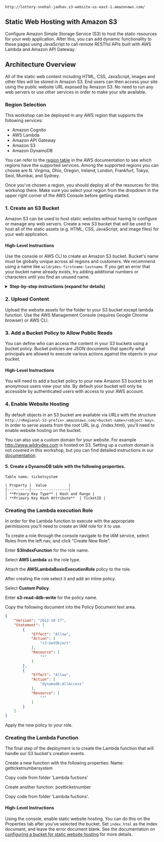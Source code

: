 
	http://lottery-snehal-jadhav.s3-website-us-east-1.amazonaws.com/ 

## Static Web Hosting with Amazon S3

Configure Amazon Simple Storage Service (S3) to host the static resources for your web application. After this, you can add dynamic functionality to these pages using JavaScript to call remote RESTful APIs built with AWS Lambda and Amazon API Gateway.


## Architecture Overview

 All of the static web content including HTML, CSS, JavaScript, images and other files will be stored in Amazon S3. End users can then access your site using the public website URL exposed by Amazon S3. No need to run any web servers or use other services in order to make your site available.

### Region Selection

This workshop can be deployed in any AWS region that supports the following services:

- Amazon Cognito
- AWS Lambda
- Amazon API Gateway
- Amazon S3
- Amazon DynamoDB

You can refer to the [region table](https://aws.amazon.com/about-aws/global-infrastructure/regional-product-services/) in the AWS documentation to see which regions have the supported services. Among the supported regions you can choose are N. Virginia, Ohio, Oregon, Ireland, London, Frankfurt, Tokyo, Seol, Mumbai, and Sydney.

Once you've chosen a region, you should deploy all of the resources for this workshop there. Make sure you select your region from the dropdown in the upper right corner of the AWS Console before getting started.

### 1. Create an S3 Bucket

Amazon S3 can be used to host static websites without having to configure or manage any web servers. Create a new S3 bucket that will be used to host all of the static assets (e.g. HTML, CSS, JavaScript, and image files) for your web application.

#### High-Level Instructions

Use the console or AWS CLI to create an Amazon S3 bucket. Bucket's name must be globally unique across all regions and customers. We recommend using a name like `wildrydes-firstname-lastname`. If you get an error that your bucket name already exists, try adding additional numbers or characters until you find an unused name.

<details>
<summary><strong>Step-by-step instructions (expand for details)</strong></summary><p>

1. In the AWS Management Console choose **Services** then select **S3** under Storage.

1. Choose **+Create Bucket**

1. Provide a globally unique name for your bucket such as `lottery-firstname-lastname`.

1. Select the Region you've chosen to use for this workshop from the dropdown.

</p></details>

### 2. Upload Content

Upload the website assets for the folder to your S3 bucket except lambda function. Use the AWS Management Console (requires Google Chrome browser) or AWS CLI.

### 3. Add a Bucket Policy to Allow Public Reads

You can define who can access the content in your S3 buckets using a bucket policy. Bucket policies are JSON documents that specify what principals are allowed to execute various actions against the objects in your bucket.

#### High-Level Instructions

You will need to add a bucket policy to your new Amazon S3 bucket to let anonymous users view your site. By default your bucket will only be accessible by authenticated users with access to your AWS account.

### 4. Enable Website Hosting

By default objects in an S3 bucket are available via URLs with the structure `http://<Regional-S3-prefix>.amazonaws.com/<bucket-name>/<object-key>`. In order to serve assets from the root URL (e.g. /index.html), you'll need to enable website hosting on the bucket.

You can also use a custom domain for your website. For example http://www.wildrydes.com is hosted on S3. Setting up a custom domain is not covered in this workshop, but you can find detailed instructions in our [documentation](http://docs.aws.amazon.com/AmazonS3/latest/dev/website-hosting-custom-domain-walkthrough.html).

#### 5. Create a DynamoDB table with the following properties.

	Table name: ticketsystem

	| Property |  Value          |
	|----------|-----------------|
	| **Primary Key Type** | Hash and Range |
	| **Primary Key Hash Attribute**  | TicketID |


### Creating the Lambda execution Role

In order for the Lambda function to execute with the appropriate permissions you'll need to create an IAM role for it to use.

To create a role through the console navigate to the IAM service, select Roles from the left nav, and click "Create New Role".

Enter **S3IndexFunction** for the role name.

Select **AWS Lambda** as the role type.

Attach the **AWSLambdaBasicExecutionRole** policy to the role.

After creating the role select it and add an inline policy.

Select **Custom Policy**.

Enter **s3-read-ddb-write** for the policy name.

Copy the following document into the Policy Document text area.

```JSON
{
    "Version": "2012-10-17",
    "Statement": [
        {
            "Effect": "Allow",
            "Action": [
                "s3:GetObject"
            ],
            "Resource": [
                "*"
            ]
        },
        {
            "Effect": "Allow",
            "Action": [
                "dynamodb:AllAccess"
            ],
            "Resource": [
                "*"
            ]
        }
    ]
}
```

Apply the new policy to your role.

### Creating the Lambda Function

The final step of the deployment is to create the Lambda function that will handle our S3 bucket's creation events.

Create a new function with the following properties:
Name: getticketnumbersystem

Copy code from folder 'Lambda fuctions'

Create another function: postticketnumber

Copy code from folder 'Lambda fuctions'.
	

#### High-Level Instructions

Using the console, enable static website hosting. You can do this on the Properties tab after you've selected the bucket. Set `index.html` as the index document, and leave the error document blank. See the documentation on [configuring a bucket for static website hosting](https://docs.aws.amazon.com/AmazonS3/latest/dev/HowDoIWebsiteConfiguration.html) for more details.
